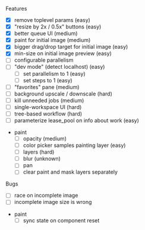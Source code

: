 Features
- [x] remove toplevel params (easy)
- [x] "resize by 2x / 0.5x" buttons (easy)
- [x] better queue UI (medium)
- [x] paint for initial image (medium)
- [x] bigger drag/drop target for initial image (easy)
- [x] min-size on initial image preview (easy)
- [ ] configurable parallelism
- [ ] "dev mode" (detect localhost) (easy)
  - [ ] set parallelism to 1 (easy)
  - [ ] set steps to 1 (easy)
- [ ] "favorites" pane (medium)
- [ ] background upscale / downscale (hard)
- [ ] kill unneeded jobs (medium)
- [ ] single-workspace UI (hard)
- [ ] tree-based workflow (hard)
- [ ] parameterize lease_pool on info about work (easy)
- paint
  - [ ] opacity (medium)
  - [ ] color picker samples painting layer (easy)
  - [ ] layers (hard)
  - [ ] blur (unknown)
  - [ ] pan
  - [ ] clear paint and mask layers separately

Bugs
- [ ] race on incomplete image
- [ ] incomplete image size is wrong
- paint
  - [ ] sync state on component reset
